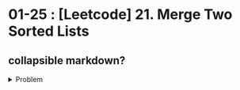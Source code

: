 # 01-25 : [Leetcode] 21. Merge Two Sorted Lists


## collapsible markdown?

<details><summary>Problem</summary>
<p>
    Merge two sorted linked lists and return it as a **sorted** list. The list should be made by splicing together the nodes of the first two lists.
    **Example 1:**
    ![img](https://assets.leetcode.com/uploads/2020/10/03/merge_ex1.jpg)
    ```
    Input: l1 = [1,2,4], l2 = [1,3,4]
    Output: [1,1,2,3,4,4]
    ```
    **Example 2:**
    ```
    Input: l1 = [], l2 = []
    Output: []
    ```
    **Example 3:**
    ```
    Input: l1 = [], l2 = [0]
    Output: [0]
    ```
    **Constraints:**
        - The number of nodes in both lists is in the range `[0, 50]`.
    - `-100 <= Node.val <= 100`
    - Both `l1` and `l2` are sorted in **non-decreasing** order.
</p>
</details>